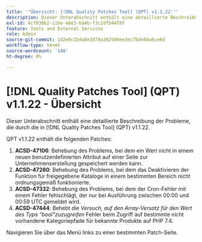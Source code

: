 ```yaml
---
title: '"Übersicht: [!DNL Quality Patches Tool] (QPT) v1.1.22'''
description: Dieser Unterabschnitt enthält eine detaillierte Beschreibung der Probleme, die durch die in [!DNL Quality Patches Tool] (QPT) v1.1.22.
exl-id: 6cf830b2-11be-48e3-bd4b-f3c2dfb44f0f
feature: Tools and External Services
role: Admin
source-git-commit: 1d2e0c1b4a8e3d79a362500ee3ec7bde84a6ce0d
workflow-type: tm+mt
source-wordcount: '148'
ht-degree: 0%

---
```


# [!DNL Quality Patches Tool] (QPT) v1.1.22 - Übersicht

Dieser Unterabschnitt enthält eine detaillierte Beschreibung der Probleme, die durch die in [!DNL Quality Patches Tool] (QPT) v1.1.22.

QPT v1.1.22 enthält die folgenden Patches:

1. **ACSD-47106**: Behebung des Problems, bei dem ein Wert nicht in einem neuen benutzerdefinierten Attribut auf einer Seite zur Unternehmenserstellung gespeichert werden kann.
1. **ACSD-47280**: Behebung des Problems, bei dem das Deaktivieren der Funktion für freigegebene Kataloge in einem bestimmten Bereich nicht ordnungsgemäß funktionierte.
1. **ACSD-47332**: Behebung des Problems, bei dem der Cron-Fehler mit einem Fehler fehlschlägt, der nur bei Ausführung zwischen 00:00 und 00:59 UTC gemeldet wird.
1. **ACSD-47444**: Behebt die _Versuch, auf den Array-Versatz für den Wert des Typs &quot;bool&quot;zuzugreifen_ Fehler beim Zugriff auf bestimmte nicht vorhandene Kategoriepfade für bekannte Produkte auf PHP 7.4.

Navigieren Sie über das Menü links zu einer bestimmten Patch-Seite.
